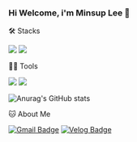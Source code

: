 ### Hi Welcome, i'm Minsup Lee 👋

🛠️ Stacks

 <img src="https://img.shields.io/badge/JavaScript-F7DF1E?style=flat-square&logo=JavaScript&logoColor=white"/> 
 <img src="https://img.shields.io/badge/C-A8B9CC?style=flat-square&logo=C&logoColor=white"/>   

💪🏼 Tools 

 <img src="https://img.shields.io/badge/Visual Studio Code-007ACC?style=flat-square&logo=Visual Studio Code&logoColor=white"/> <img src="https://img.shields.io/badge/GitHub-181717?style=flat-square&logo=GitHub&logoColor=white"/> 

![Anurag's GitHub stats](https://github-readme-stats.vercel.app/api?username=m1nsuppp&show_icons=true&theme=radical)


🐱 About Me

[![Gmail Badge](https://img.shields.io/badge/Gmail-d14836?style=flat-square&logo=Gmail&logoColor=white&link=mailto:m1nsuppp@gmail.com)](m1nsuppp@gmail.com)
[![Velog Badge](https://img.shields.io/badge/Velog-20C997?style=flat-square&logo=Velog&logoColor=white&link=https://velog.io/@m1nsuppp)](https://velog.io/@m1nsuppp)
